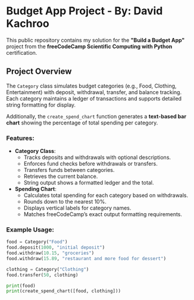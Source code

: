 # Budget App Project - By: David Kachroo

This public repository contains my solution for the **"Build a Budget App"** project from the **freeCodeCamp Scientific Computing with Python** certification.

## Project Overview
The `Category` class simulates budget categories (e.g., Food, Clothing, Entertainment) with deposit, withdrawal, transfer, and balance tracking. Each category maintains a ledger of transactions and supports detailed string formatting for display.

Additionally, the `create_spend_chart` function generates a **text-based bar chart** showing the percentage of total spending per category.

### Features:
- **Category Class**:
  - Tracks deposits and withdrawals with optional descriptions.
  - Enforces fund checks before withdrawals or transfers.
  - Transfers funds between categories.
  - Retrieves the current balance.
  - String output shows a formatted ledger and the total.
- **Spending Chart**:
  - Calculates total spending for each category based on withdrawals.
  - Rounds down to the nearest 10%.
  - Displays vertical labels for category names.
  - Matches freeCodeCamp’s exact output formatting requirements.

### Example Usage:
```python
food = Category("Food")
food.deposit(1000, "initial deposit")
food.withdraw(10.15, "groceries")
food.withdraw(15.89, "restaurant and more food for dessert")

clothing = Category("Clothing")
food.transfer(50, clothing)

print(food)
print(create_spend_chart([food, clothing]))
